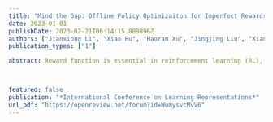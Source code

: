 ```yaml
---
title: "Mind the Gap: Offline Policy Optimizaiton for Imperfect Rewards"
date: 2023-01-01
publishDate: 2023-02-21T06:14:15.889896Z
authors: ["Jianxiong Li", "Xiao Hu", "Haoran Xu", "Jingjing Liu", "Xianyuan Zhan", "Qing-Shan Jia", "Ya-Qin Zhang"]
publication_types: ["1"]

abstract: Reward function is essential in reinforcement learning (RL), serving as the guiding signal to incentivize agents to solve given tasks, however, is also notoriously difficult to design. In many cases, only imperfect rewards are available, which inflicts substantial performance loss for RL agents. In this study, we propose a unified offline policy optimization approach, _RGM (Reward Gap Minimization)_, which can smartly handle diverse types of imperfect rewards. RGM is formulated as a bi-level optimization problem： the upper layer optimizes a reward correction term that performs visitation distribution matching w.r.t. some expert data; the lower layer solves a pessimistic RL problem with the corrected rewards. By exploiting the duality of the lower layer, we derive a tractable algorithm that enables sampled-based learning without any online interactions. Comprehensive experiments demonstrate that RGM achieves superior performance to existing methods under diverse settings of imperfect rewards. Further, RGM can effectively correct wrong or inconsistent rewards against expert preference and retrieve useful information from biased rewards.



featured: false
publication: "*International Conference on Learning Representations*"
url_pdf: "https://openreview.net/forum?id=WumysvcMvV6"
---
```



